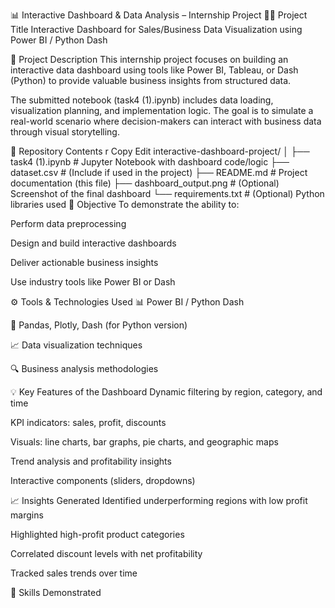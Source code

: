 📊 Interactive Dashboard & Data Analysis – Internship Project
👩‍💻 Project Title
Interactive Dashboard for Sales/Business Data Visualization using Power BI / Python Dash

📝 Project Description
This internship project focuses on building an interactive data dashboard using tools like Power BI, Tableau, or Dash (Python) to provide valuable business insights from structured data.

The submitted notebook (task4 (1).ipynb) includes data loading, visualization planning, and implementation logic. The goal is to simulate a real-world scenario where decision-makers can interact with business data through visual storytelling.

📁 Repository Contents
r
Copy
Edit
interactive-dashboard-project/
│
├── task4 (1).ipynb               # Jupyter Notebook with dashboard code/logic
├── dataset.csv                   # (Include if used in the project)
├── README.md                     # Project documentation (this file)
├── dashboard_output.png          # (Optional) Screenshot of the final dashboard
└── requirements.txt              # (Optional) Python libraries used
🚀 Objective
To demonstrate the ability to:

Perform data preprocessing

Design and build interactive dashboards

Deliver actionable business insights

Use industry tools like Power BI or Dash

⚙️ Tools & Technologies Used
📊 Power BI / Python Dash

📁 Pandas, Plotly, Dash (for Python version)

📈 Data visualization techniques

🔍 Business analysis methodologies

💡 Key Features of the Dashboard
Dynamic filtering by region, category, and time

KPI indicators: sales, profit, discounts

Visuals: line charts, bar graphs, pie charts, and geographic maps

Trend analysis and profitability insights

Interactive components (sliders, dropdowns)

📈 Insights Generated
Identified underperforming regions with low profit margins

Highlighted high-profit product categories

Correlated discount levels with net profitability

Tracked sales trends over time

🧠 Skills Demonstrated
